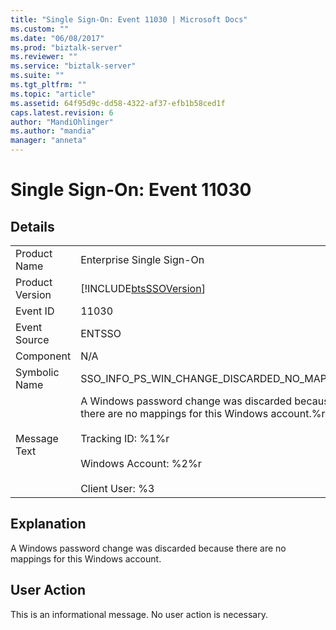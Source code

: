 ```yaml
---
title: "Single Sign-On: Event 11030 | Microsoft Docs"
ms.custom: ""
ms.date: "06/08/2017"
ms.prod: "biztalk-server"
ms.reviewer: ""
ms.service: "biztalk-server"
ms.suite: ""
ms.tgt_pltfrm: ""
ms.topic: "article"
ms.assetid: 64f95d9c-dd58-4322-af37-efb1b58ced1f
caps.latest.revision: 6
author: "MandiOhlinger"
ms.author: "mandia"
manager: "anneta"
---
```

# Single Sign-On: Event 11030
## Details  
  
|||  
|-|-|  
|Product Name|Enterprise Single Sign-On|  
|Product Version|[!INCLUDE[btsSSOVersion](../includes/btsssoversion-md.md)]|  
|Event ID|11030|  
|Event Source|ENTSSO|  
|Component|N/A|  
|Symbolic Name|SSO_INFO_PS_WIN_CHANGE_DISCARDED_NO_MAPPINGS|  
|Message Text|A Windows password change was discarded because there are no mappings for this Windows account.%r<br /><br /> Tracking ID: %1%r<br /><br /> Windows Account: %2%r<br /><br /> Client User: %3|  
  
## Explanation  
 A Windows password change was discarded because there are no mappings for this Windows account.  
  
## User Action  
 This is an informational message. No user action is necessary.